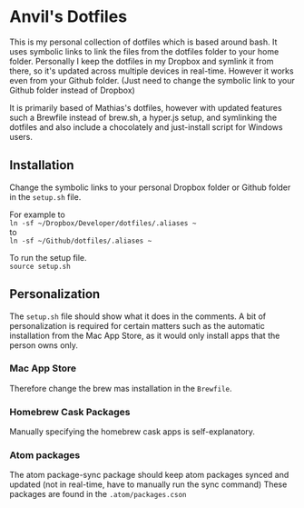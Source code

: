 # Anvil's Dotfiles

This is my personal collection of dotfiles which is based around bash.
It uses symbolic links to link the files from the dotfiles folder to your home folder. Personally I keep the dotfiles in my Dropbox and symlink it from there, so it's updated across multiple devices in real-time. However it works even from your Github folder. (Just need to change the symbolic link to your Github folder instead of Dropbox)

It is primarily based of Mathias's dotfiles, however with updated features such a Brewfile instead of brew.sh, a hyper.js setup, and symlinking the dotfiles and also include a chocolately and just-install script for Windows users.


## Installation

Change the symbolic links to your personal Dropbox folder or Github folder in the `setup.sh` file.

For example to   
`ln -sf ~/Dropbox/Developer/dotfiles/.aliases ~`  
to  
`ln -sf ~/Github/dotfiles/.aliases ~`  

To run the setup file.  
`source setup.sh`

## Personalization

The `setup.sh` file should show what it does in the comments.
A bit of personalization is required for certain matters such as the automatic installation from the Mac App Store, as it would only install apps that the person owns only.

### Mac App Store
Therefore change the brew mas installation in the `Brewfile`.

### Homebrew Cask Packages
Manually specifying the homebrew cask apps is self-explanatory.

### Atom packages
The atom package-sync package should keep atom packages synced and updated (not in real-time, have to manually run the sync command) These packages are found in the `.atom/packages.cson`
